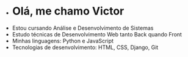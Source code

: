- <h1>Olá, me chamo Victor</h1>
- Estou cursando Análise e Desenvolvimento de Sistemas
- Estudo técnicas de Desenvolvimento Web tanto Back quando Front
- Minhas linguagens: Python e JavaScript
- Tecnologias de desenvolvimento: HTML, CSS, Django, Git 

<!---
victorhtl/victorhtl is a ✨ special ✨ repository because its `README.md` (this file) appears on your GitHub profile.
You can click the Preview link to take a look at your changes.
--->
